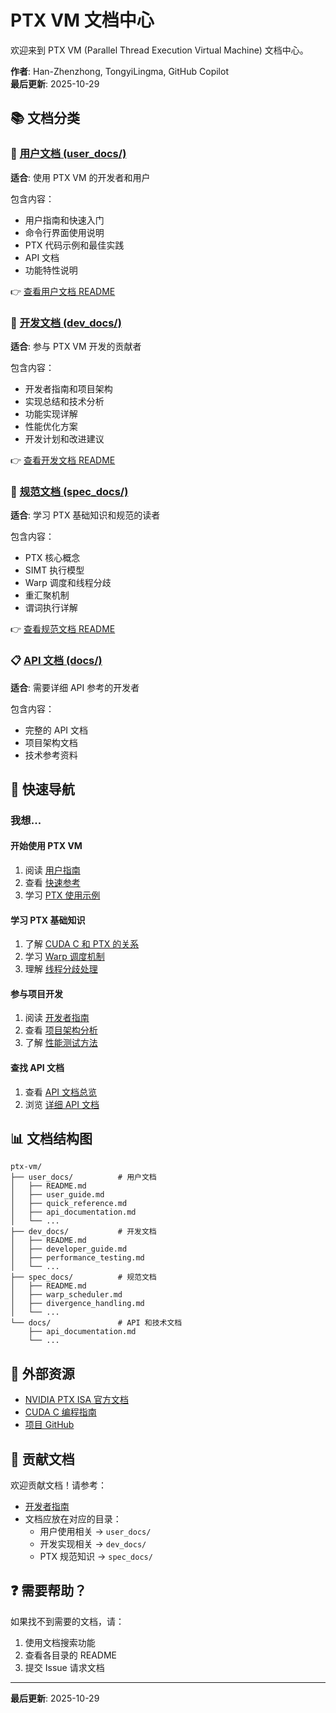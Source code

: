 # PTX VM 文档中心

欢迎来到 PTX VM (Parallel Thread Execution Virtual Machine) 文档中心。

**作者**: Han-Zhenzhong, TongyiLingma, GitHub Copilot  
**最后更新**: 2025-10-29

## 📚 文档分类

### 🚀 [用户文档 (user_docs/)](./user_docs/)
**适合**: 使用 PTX VM 的开发者和用户

包含内容：
- 用户指南和快速入门
- 命令行界面使用说明
- PTX 代码示例和最佳实践
- API 文档
- 功能特性说明

👉 [查看用户文档 README](./user_docs/README.md)

### 🔧 [开发文档 (dev_docs/)](./dev_docs/)
**适合**: 参与 PTX VM 开发的贡献者

包含内容：
- 开发者指南和项目架构
- 实现总结和技术分析
- 功能实现详解
- 性能优化方案
- 开发计划和改进建议

👉 [查看开发文档 README](./dev_docs/README.md)

### 📖 [规范文档 (spec_docs/)](./spec_docs/)
**适合**: 学习 PTX 基础知识和规范的读者

包含内容：
- PTX 核心概念
- SIMT 执行模型
- Warp 调度和线程分歧
- 重汇聚机制
- 谓词执行详解

👉 [查看规范文档 README](./spec_docs/README.md)

### 📋 [API 文档 (docs/)](./docs/)
**适合**: 需要详细 API 参考的开发者

包含内容：
- 完整的 API 文档
- 项目架构文档
- 技术参考资料

## 🎯 快速导航

### 我想...

#### 开始使用 PTX VM
1. 阅读 [用户指南](./user_docs/user_guide.md)
2. 查看 [快速参考](./user_docs/quick_reference.md)
3. 学习 [PTX 使用示例](./user_docs/correct_ptx_usage_examples.md)

#### 学习 PTX 基础知识
1. 了解 [CUDA C 和 PTX 的关系](./spec_docs/how_CudaC_and_PTX_called_by_HostC.md)
2. 学习 [Warp 调度机制](./spec_docs/warp_scheduler.md)
3. 理解 [线程分歧处理](./spec_docs/divergence_handling.md)

#### 参与项目开发
1. 阅读 [开发者指南](./dev_docs/developer_guide.md)
2. 查看 [项目架构分析](./dev_docs/comprehensive_implementation_analysis.md)
3. 了解 [性能测试方法](./dev_docs/performance_testing.md)

#### 查找 API 文档
1. 查看 [API 文档总览](./user_docs/api_documentation.md)
2. 浏览 [详细 API 文档](./user_docs/api_docs/)

## 📊 文档结构图

```
ptx-vm/
├── user_docs/          # 用户文档
│   ├── README.md
│   ├── user_guide.md
│   ├── quick_reference.md
│   ├── api_documentation.md
│   └── ...
├── dev_docs/           # 开发文档
│   ├── README.md
│   ├── developer_guide.md
│   ├── performance_testing.md
│   └── ...
├── spec_docs/          # 规范文档
│   ├── README.md
│   ├── warp_scheduler.md
│   ├── divergence_handling.md
│   └── ...
└── docs/               # API 和技术文档
    ├── api_documentation.md
    └── ...
```

## 🔗 外部资源

- [NVIDIA PTX ISA 官方文档](https://docs.nvidia.com/cuda/parallel-thread-execution/)
- [CUDA C 编程指南](https://docs.nvidia.com/cuda/cuda-c-programming-guide/)
- [项目 GitHub](https://github.com/Han-Zhenzhong/ptx-vm)

## 📝 贡献文档

欢迎贡献文档！请参考：
- [开发者指南](./dev_docs/developer_guide.md)
- 文档应放在对应的目录：
  - 用户使用相关 → `user_docs/`
  - 开发实现相关 → `dev_docs/`
  - PTX 规范知识 → `spec_docs/`

## ❓ 需要帮助？

如果找不到需要的文档，请：
1. 使用文档搜索功能
2. 查看各目录的 README
3. 提交 Issue 请求文档

---

**最后更新**: 2025-10-29
